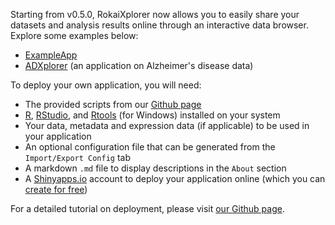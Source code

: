 Starting from v0.5.0, RokaiXplorer now allows you to easily share your datasets and analysis results online through an interactive data browser. Explore some examples below:

 - [ExampleApp](https://serhan-yilmaz.shinyapps.io/exampleapp/)
 - [ADXplorer](https://yilmazs.shinyapps.io/ADXplorer/) (an application on Alzheimer's disease data)
 
To deploy your own application, you will need:
 - The provided scripts from our <a href = 'https://github.com/serhan-yilmaz/RokaiXplorer/tree/main/deploy' target = "_">Github page</a>
 - <a href = 'https://cran.r-project.org/' target = "_">R</a>, <a href = 'https://posit.co/download/rstudio-desktop/' target = "_">RStudio</a>, and <a href = 'https://cran.r-project.org/bin/windows/Rtools/' target = "_">Rtools</a> (for Windows) installed on your system
 - Your data, metadata and expression data (if applicable) to be used in your application
 - An optional configuration file that can be generated from the ```Import/Export Config``` tab
 - A markdown ```.md``` file to display descriptions in the ```About``` section
 - A <a href = 'https://www.shinyapps.io/' target = "_">Shinyapps.io</a> account to deploy your application online (which you can <a href = 'https://www.shinyapps.io/admin/#/signup' target = "_">create for free</a>)
 
 For a detailed tutorial on deployment, please visit <a href = 'https://github.com/serhan-yilmaz/RokaiXplorer/blob/main/deploy/README.md' target = "_">our Github page</a>.